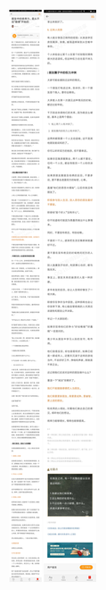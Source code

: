 ![](../../images/2017年12月/GX1208朋友中的统率力，是从不说“随便”开始的.jpg)
![](../../images/2017年12月/GX1208朋友中的统率力，是从不说“随便”开始的2.jpg)

